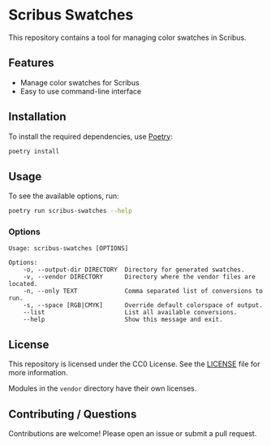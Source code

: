 # Scribus Swatches

This repository contains a tool for managing color swatches in Scribus.

## Features

- Manage color swatches for Scribus
- Easy to use command-line interface

## Installation

To install the required dependencies, use [Poetry](https://python-poetry.org/):

```bash
poetry install
```

## Usage

To see the available options, run:

```bash
poetry run scribus-swatches --help
```

### Options

```text
Usage: scribus-swatches [OPTIONS]

Options:
    -o, --output-dir DIRECTORY  Directory for generated swatches.
    -v, --vendor DIRECTORY      Directory where the vendor files are located.
    -n, --only TEXT             Comma separated list of conversions to run.
    -s, --space [RGB|CMYK]      Override default colorspace of output.
    --list                      List all available conversions.
    --help                      Show this message and exit.
```

## License

This repository is licensed under the CC0 License. See the [LICENSE](LICENSE) file for more information.

Modules in the `vendor` directory have their own licenses.

## Contributing / Questions

Contributions are welcome! Please open an issue or submit a pull request.
